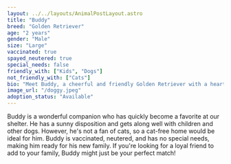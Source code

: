 ```yaml
---
layout: ../../layouts/AnimalPostLayout.astro
title: "Buddy"
breed: "Golden Retriever"
age: "2 years"
gender: "Male"
size: "Large"
vaccinated: true
spayed_neutered: true
special_needs: false
friendly_with: ["Kids", "Dogs"]
not_friendly_with: ["Cats"]
bio: "Meet Buddy, a cheerful and friendly Golden Retriever with a heart of gold. Buddy loves playing fetch, enjoys long walks in the park, and is always ready for cuddle time. He's looking for a loving forever home where he can spread his joy."
image_url: "/doggy.jpeg"
adoption_status: "Available"
---
```


Buddy is a wonderful companion who has quickly become a favorite at our shelter. He has a sunny disposition and gets along well with children and other dogs. However, he's not a fan of cats, so a cat-free home would be ideal for him. Buddy is vaccinated, neutered, and has no special needs, making him ready for his new family. If you're looking for a loyal friend to add to your family, Buddy might just be your perfect match!
